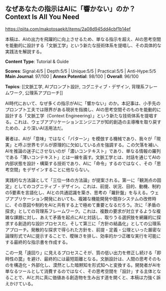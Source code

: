 ## なぜあなたの指示はAIに「響かない」のか？ Context Is All You Need

https://qiita.com/makotosaekit/items/2a08d945dd4cbf1b14ef

本稿は、AIの出力を飛躍的に向上させるため、単なる指示を超え、AIの思考空間を能動的に設計する「文脈工学」という新たな技術体系を提唱し、その具体的な実践法を解説する。

**Content Type**: Tutorial & Guide

**Scores**: Signal:4/5 | Depth:5/5 | Unique:5/5 | Practical:5/5 | Anti-Hype:5/5
**Main Journal**: 97/100 | **Annex Potential**: 98/100 | **Overall**: 96/100

**Topics**: [[文脈工学, AIプロンプト設計, コグニティブ・デザイン, 背理系フレームワーク, 公理系アプローチ]]

AI時代において、なぜ多くの指示がAIに「響かない」のか。本記事は、小手先のプロンプト工夫では限界がある現状を指摘し、AIの思考空間そのものを能動的に設計する「文脈工学（Context Engineering）」という新たな技術体系を提唱する。これは、ウェブアプリケーションエンジニアが知的創造の主導権を取り戻すための、より深いAI活用法だ。

著者は、AIが「意味」ではなく「パターン」を模倣する機械であり、我々が「現実」と呼ぶ世界モデルが原理的に欠如している点を強調する。この欠落を補い、AIを推論の迷子にさせないのが「濃いコンテキスト」であり、単なる情報の羅列である「薄いコンテキスト」とは一線を画す。文脈工学とは、対話を通じてAIの内部状態を設計・構築する技術であり、AIに「命令」するのではなく、その「思考空間」をデザインすることに他ならない。

実践的な方法論として「三位一体の方法論」が提案される。第一に「観測点の固定」としてのコグニティブ・デザイン。これは、前提、状況、目的、動機、制約の5要素を言語化し、AIとの共通認識を築き、思考の「羅針盤」を与える。ウェブアプリケーション開発においても、複雑な機能開発や既存システムの改修時に、その意図や制約をAIと共有する上で極めて重要となるだろう。次に「矛盾の探求」としての背理系フレームワーク。これは、複数の要求が対立するような複雑な課題に対し、あえて矛盾を起点にAIと対話し、取りうる選択肢を網羅的に探求する創造的な設計プロセスだ。そして第三に「方針の結晶化」としての公理系アプローチ。発散的な探求で得られた方針を、前提・定義・公理といった厳密な論理形式でAIに提示することで、曖昧さを排し、効率的かつ正確な実行を可能にする最終的な指示書を作成する。

この一見「遠回り」に見えるプロセスこそが、質の低い出力を修正し続ける「即時性の罠」を避け、最終的には最短距離となる。文脈設計は、人間の思考そのものを構造化・外部化し、漠然とした暗黙知を形式知へと変換する。開発者がAIを単なるツールとして消費するのではなく、その思考空間を「設計」する主体となることで、AIと共に真に価値ある創造物を生み出す道を開くと、本稿は力強く訴えかけている。